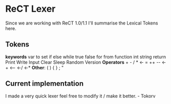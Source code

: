 # ReCT Lexer
Since we are working with ReCT 1.0/1.1 I'll summarise the Lexical Tokens here.

## Tokens

**keywords** var to set if else while true false for from function int string return Print Write Input Clear Sleep Random Version
**Operators** + - / * <- = ++ -- <-+ <-- <-/ <-*
**Other**: ( ) { } ; "

## Current implementation
I made a very quick lexer feel free to modify it / make it better. - Tokorv

